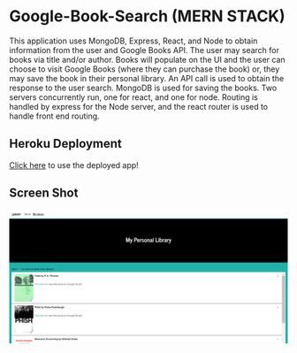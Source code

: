 # Google-Book-Search (MERN STACK)
This application uses MongoDB, Express, React, and Node to obtain information from the user and Google Books API. The user may search for books via title and/or author. Books will populate on the UI and the user can choose to visit Google Books (where they can purchase the book) or, they may save the book in their personal library. An API call is used to obtain the response to the user search. MongoDB is used for saving the books. Two servers concurrently run, one for react, and one for node. Routing is handled by express for the Node server, and the react router is used to handle front end routing. 

## Heroku Deployment
[Click here](https://google-book-library-cnm-2020.herokuapp.com/) to use the deployed app!

## Screen Shot
![](/images/ss.PNG)
